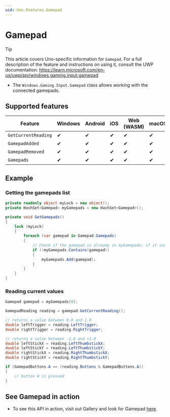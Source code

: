 ```yaml
---
uid: Uno.Features.Gamepad
---
```


# Gamepad

> [!TIP]
> This article covers Uno-specific information for `Gamepad`. For a full description of the feature and instructions on using it, consult the UWP documentation: https://learn.microsoft.com/en-us/uwp/api/windows.gaming.input.gamepad

* The `Windows.Gaming.Input.Gamepad` class allows working with the connected gamepads.

## Supported features

| Feature             | Windows | Android | iOS | Web (WASM) | macOS | Linux (Skia) | Win 7 (Skia) |
| ------------------- | ------- | ------- | --- | ---------- | ----- | ------------ | ------------ |
| `GetCurrentReading` | ✔       | ✔       | ✔   | ✔          | ✔     | ✖            | ✖            |
| `GamepadAdded`      | ✔       | ✔       | ✔   | ✔          | ✔     | ✖            | ✖            |
| `GamepadRemoved`    | ✔       | ✔       | ✔   | ✔          | ✔     | ✖            | ✖            |
| `Gamepads`          | ✔       | ✔       | ✔   | ✔          | ✔     | ✖            | ✖            |

## Example

### Getting the gamepads list

```csharp
private readonly object myLock = new object();
private HashSet<Gamepad> myGamepads = new HashSet<Gamepad>();

private void GetGamepads()
{
    lock (myLock)
    {
        foreach (var gamepad in Gamepad.Gamepads)
        {
            // Check if the gamepad is already in myGamepads; if it isn't, add it.
            if (!myGamepads.Contains(gamepad))
            {
                myGamepads.Add(gamepad);
            }
        }
    }   
}
```

### Reading current values

```csharp
Gamepad gamepad = myGamepads[0];

GamepadReading reading = gamepad.GetCurrentReading();

// returns a value between 0.0 and 1.0
double leftTrigger = reading.LeftTrigger;  
double rightTrigger = reading.RightTrigger;

// returns a value between -1.0 and +1.0
double leftStickX = reading.LeftThumbstickX;
double leftStickY = reading.LeftThumbstickY;   
double rightStickX = reading.RightThumbstickX; 
double rightStickY = reading.RightThumbstickY;

if (GamepadButtons.A == (reading.Buttons & GamepadButtons.A))
{
    // button A is pressed
}
```

## See Gamepad in action

* To see this API in action, visit out Gallery and look for Gamepad [here](https://gallery.platform.uno/).
